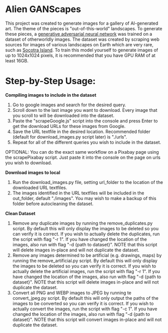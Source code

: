 # Alien GANScapes
This project was created to generate images for a gallery of AI-generated art. The theme of the pieces is "out-of-this-world" landscapes. To generate these pieces, a [generative adversarial neural network](https://en.wikipedia.org/wiki/Generative_adversarial_network (GAN)) was trained on a dataset of otherworldly images. The dataset was created by scraping web sources for images of various landscapes on Earth which are very rare, such as [Socotra Island](https://www.nationalgeographic.com/environment/article/socotra-yemen-biodiversity-photography). To train this model yourself to generate images of up to 1024x1024 pixels, it is recommended that you have GPU RAM of at least 16GB.


# Step-by-Step Usage:
<b>Compiling images to include in the dataset</b>
1. Go to google images and search for the desired query.
2. Scroll down to the last image you want to download. Every image that you scroll to will be downloaded into the dataset.
3. Paste the "scrapeGoogle.js" script into the console and press Enter to get the download URLs for these images from Google.
4. Save the URL textfile in the desired location. Recommended folder (default for download_images.py script later) is "./urls".
5. Repeat for all of the different queries you wish to include in the dataset.

OPTIONAL: You can do the exact same workflow on a Pixabay page using the scrapePixabay script. Just paste it into the console on the page on urls you wish to download.

<b>Download images to local</b>
1. Run the download_images.py file, setting url_folder to the location of the downloaded URL textfiles.
2. The images identified in the URL textfiles will be included in the out_folder, default "./images". You may wish to make a backup of this folder before autocleaning the dataset.

<b>Clean Dataset</b>
1. Remove any duplicate images by running the remove_duplicates.py script. By default this will only display the images to be deleted so you can verify it is correct. If you wish to actually delete the duplicates, run the script with flag "-r 1". If you have changed the location of the images, also run with flag "-d {path to dataset}". NOTE that this script will delete images in-place and will not duplicate the dataset.
2. Remove any images determined to be artificial (e.g. drawings, maps) by running the remove_artificial.py script. By default this will only display the images to be deleted so you can verify it is correct. If you wish to actually delete the artificial images, run the script with flag "-r 1". If you have changed the location of the images, also run with flag "-d {path to dataset}". NOTE that this script will delete images in-place and will not duplicate the dataset.
3. Convert all PNG and WEBP images to JPEG by running te convert_jpeg.py script. By default this will only output the paths of the images to be converted so you can verify it is correct. If you wish to actually convert the images, run the script with flag "-c 1". If you have changed the location of the images, also run with flag "-d {path to dataset}". NOTE that this script will convert images in-place and will not duplicate the dataset.
